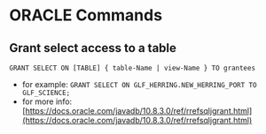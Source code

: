 # ORACLE Commands

## Grant select access to a table
`GRANT SELECT ON [TABLE] { table-Name | view-Name } TO grantees`

- for example: `GRANT SELECT ON GLF_HERRING.NEW_HERRING_PORT TO GLF_SCIENCE;`
- for more info: [https://docs.oracle.com/javadb/10.8.3.0/ref/rrefsqljgrant.html](https://docs.oracle.com/javadb/10.8.3.0/ref/rrefsqljgrant.html)
